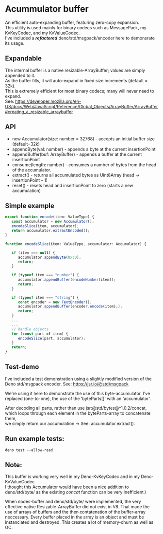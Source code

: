 # Acummulator buffer
An efficient auto-expanding buffer, featuring zero-copy expansion.\
This utility is used mainly for binary codecs such as MessagePack, my KvKeyCodec, and my KvValueCodec.\
I've included a **_refactored_** deno/std/msgpack/encoder here to demonsrate its usage.

## Expandable
The internal buffer is a native resizable-ArrayBuffer; values are simply appended to
it.\
As the buffer fills, it will auto-expand in fixed size increments (default =
32k).\
This is extremely efficient for most binary codecs; many will never need to
expand.\
See:
https://developer.mozilla.org/en-US/docs/Web/JavaScript/Reference/Global_Objects/ArrayBuffer/ArrayBuffer#creating_a_resizable_arraybuffer

## API
- new Accumulator(size: number = 32768) - accepts an initial buffer size (default=32k)
- appendByte(val: number) - appends a byte at the current insertionPoint
- appendBuffer(buf: ArrayBuffer) - appends a buffer at the current insertionPoint
- consume(length: number) - consumes a number of bytes from the head of the accumulator. 
- extract() - returns all accumulated bytes as Uint8Array (head -> insertionPoint - 1)
- reset() - resets head and insertionPoint to zero (starts a new accumulation)

## Simple example
```ts
export function encode(item: ValueType) {
   const accumulator = new Accumulator();
   encodeSlice(item, accumulator);
   return accumulator.extractEncoded();
}

function encodeSlice(item: ValueType, accumulator: Accumulator) {

   if (item === null) {
      accumulator.appendByte(0xc0);
      return;
   }

   if (typeof item === "number") {
      accumulator.appendBuffer(encodeNumber(item));
      return;
   }

   if (typeof item === "string") {
      const encoder = new TextEncoder();
      accumulator.appendBuffer(encoder.encode(item););
      return;
   }
   ...
   ... 
   // handle objects
   for (const part of item) {
      encodeSlice(part, accumulator);
   }
   return;
}
```

## Test-demo

I've included a test demonstration using a slightly modified 
version of the Deno std/msgpack encoder.
See: https://jsr.io/@std/msgpack

We're using it here to demonstrate the use of this byte-accumulator. 
I've replaced (one-to-one), the use of the 'byteParts[]' with an
'accumulator'.

After decoding all parts, rather than use jsr:@std/bytes@^1.0.2/concat,  
which loops through each element in the byteParts-array to concatenate them,  
we simply return our accumulation -> See: accumulator.extract().


## Run example tests:

```
deno test --allow-read
```

## Note:

This buffer is working very well in my Deno-KvKeyCodec and in my Deno-KvValueCodec.\
I thought this Accumulator would have been a nice addition to deno/std/byte/ as the existing _concat_ function can be very inefficient.\

When nodes-buffer and deno/std/byte/ were implemented, the very effective native Resizable-ArrayBuffer did not exist in V8. That made the use of arrays of buffers and the then contatenation of the buffer-array neccessary. Every buffer placed in the array is an object and must be instanciated and destroyed. This creates a lot of memory-churn as well as GC.
